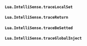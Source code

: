 #### `Lua.IntelliSense.traceLocalSet`
#### `Lua.IntelliSense.traceReturn`
#### `Lua.IntelliSense.traceBeSetted`
#### `Lua.IntelliSense.traceGlobalInject`